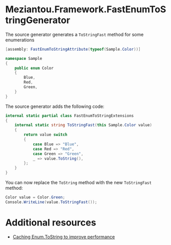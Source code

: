 ﻿# Meziantou.Framework.FastEnumToStringGenerator

The source generator generates a `ToStringFast` method for some enumerations

````csharp
[assembly: FastEnumToStringAttribute(typeof(Sample.Color))]

namespace Sample
{
    public enum Color
    {
        Blue,
        Red,
        Green,
    }
}
````

The source generator adds the following code:

````c#
internal static partial class FastEnumToStringExtensions
{
    internal static string ToStringFast(this Sample.Color value)
    {
        return value switch
        {
            case Blue => "Blue",
            case Red => "Red",
            case Green => "Green",
            _ => value.ToString(),
        };
    }
}
````

You can now replace the `ToString` method with the new `ToStringFast` method:

````c#
Color value = Color.Green;
Console.WriteLine(value.ToStringFast());

````

# Additional resources

- [Caching Enum.ToString to improve performance](https://www.meziantou.net/caching-enum-tostring-to-improve-performance.htm)

